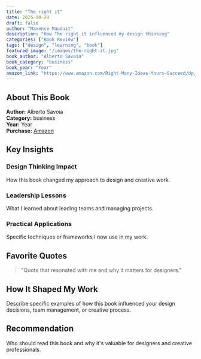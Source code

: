 ```yaml
---
title: "The right it"
date: 2025-10-29
draft: false
author: "Maxence Mauduit"
description: "How The right it influenced my design thinking"
categories: ["Book Review"]
tags: ["design", "learning", "book"]
featured_image: "/images/the-right-it.jpg"
book_author: "Alberto Savoia"
book_category: "business"
book_year: "Year"
amazon_link: "https://www.amazon.com/Right-Many-Ideas-Yours-Succeed/dp/0062884654"
---
```


## About This Book

**Author:** Alberto Savoia  
**Category:** business  
**Year:** Year  
**Purchase:** [Amazon](https://www.amazon.com/Right-Many-Ideas-Yours-Succeed/dp/0062884654)

## Key Insights

### Design Thinking Impact

How this book changed my approach to design and creative work.

### Leadership Lessons

What I learned about leading teams and managing projects.

### Practical Applications

Specific techniques or frameworks I now use in my work.

## Favorite Quotes

> "Quote that resonated with me and why it matters for designers."

## How It Shaped My Work

Describe specific examples of how this book influenced your design decisions, team management, or creative process.

## Recommendation

Who should read this book and why it's valuable for designers and creative professionals.
